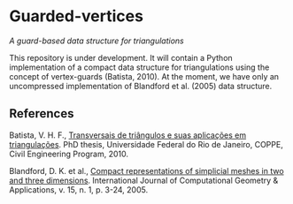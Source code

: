 # Guarded-vertices
*A guard-based data structure for triangulations*

This repository is under development.
It will contain a Python implementation of a compact data structure for triangulations using the concept of vertex-guards (Batista, 2010).
At the moment, we have only an uncompressed implementation of Blandford et al. (2005) data structure.

## References

Batista, V. H. F., [Transversais de triângulos e suas aplicações em triangulações](http://objdig.ufrj.br/60/teses/coppe_d/VicenteHelanoFeitosaBatista.pdf). PhD thesis, Universidade Federal do Rio de Janeiro, COPPE, Civil Engineering Program, 2010.  

Blandford, D. K. et al., [Compact representations of simplicial meshes in two and three dimensions](https://www.worldscientific.com/doi/abs/10.1142/S0218195905001580). International Journal of Computational Geometry \& Applications, v. 15, n. 1, p. 3-24, 2005.
